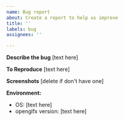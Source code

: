 ```yaml
---
name: Bug report
about: Create a report to help us improve
title: ''
labels: bug
assignees: ''

---
```


**Describe the bug**
[text here]

**To Reproduce**
[text here]

**Screenshots**
[delete if don't have one]

**Environment:**
 - OS: [text here]
 - openglfx version: [text here]
